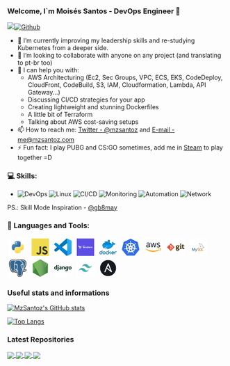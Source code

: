 ### Welcome, I`m Moisés Santos - DevOps Engineer 👋
![](https://visitor-badge.laobi.icu/badge?page_id=MzSantoz.MzSantoz)[![Github](https://img.shields.io/github/followers/MzSantoz?label=Follow&style=social)](https://github.com/MzSantoz)

- 🌱 I’m currently improving my leadership skills and re-studying Kubernetes from a deeper side.
- 👯 I’m looking to collaborate with anyone on any project (and translating to pt-br too)
- 💬 I can help you with:
  - AWS Architecturing (Ec2, Sec Groups, VPC, ECS, EKS, CodeDeploy, CloudFront, CodeBuild, S3, IAM, Cloudformation, Lambda, API Gateway...)
  - Discussing CI/CD strategies for your app
  - Creating lightweight and stunning Dockerfiles
  - A little bit of Terraform
  - Talking about AWS cost-saving setups
- 📫 How to reach me: [Twitter - @mzsantoz](https://www.twitter.com/mzsantoz) and [E-mail - me@mzsantoz.com](mailto:me@mzsantoz.com)
- ⚡ Fun fact: I play PUBG and CS:GO sometimes, add me in [Steam](https://steamcommunity.com/id/mzsantoz/) to play together =D

### 💻 Skills:
- ![DevOps](https://img.shields.io/badge/-DevOps-yellowgreen) ![Linux](https://img.shields.io/badge/-Linux-FCC624?&logo=linux&logoColor=FFFFFF) ![CI/CD](https://img.shields.io/badge/-CI/CD-yellowgreen) ![Monitoring](https://img.shields.io/badge/-Monitoring-red) ![Automation](https://img.shields.io/badge/-Automation-green) ![Network](https://img.shields.io/badge/-Network-brightgreen?&logo=Network&logoColor=FFFFFF)

PS.: Skill Mode Inspiration - [@gb8may](https://www.github.com/gb8may)


### 🧰 Languages and Tools:
<p align="left">
<img src="https://raw.githubusercontent.com/github/explore/80688e429a7d4ef2fca1e82350fe8e3517d3494d/topics/python/python.png" alt="Python" height="40" style="vertical-align:top; margin:4px">
<img src="https://raw.githubusercontent.com/github/explore/80688e429a7d4ef2fca1e82350fe8e3517d3494d/topics/javascript/javascript.png" alt="Javascript" height="40" style="vertical-align:top; margin:4px">
<img src="https://raw.githubusercontent.com/github/explore/80688e429a7d4ef2fca1e82350fe8e3517d3494d/topics/visual-studio-code/visual-studio-code.png" alt="VS Code" height="40" style="vertical-align:top; margin:4px">
<img src="https://raw.githubusercontent.com/github/explore/80688e429a7d4ef2fca1e82350fe8e3517d3494d/topics/terraform/terraform.png" alt="TerraForm" height="40" style="vertical-align:top; margin:4px">
<img src="https://raw.githubusercontent.com/github/explore/80688e429a7d4ef2fca1e82350fe8e3517d3494d/topics/docker/docker.png" alt="Docker" height="40" style="vertical-align:top; margin:4px">
<img src="https://raw.githubusercontent.com/github/explore/80688e429a7d4ef2fca1e82350fe8e3517d3494d/topics/kubernetes/kubernetes.png" alt="Kubernetes" height="40" style="vertical-align:top; margin:4px">
<img src="https://raw.githubusercontent.com/github/explore/80688e429a7d4ef2fca1e82350fe8e3517d3494d/topics/aws/aws.png" alt="AWS" height="40" style="vertical-align:top; margin:4px">
<img src="https://raw.githubusercontent.com/github/explore/80688e429a7d4ef2fca1e82350fe8e3517d3494d/topics/git/git.png" alt="Git" height="40" style="vertical-align:top; margin:4px">
<img src="https://raw.githubusercontent.com/github/explore/80688e429a7d4ef2fca1e82350fe8e3517d3494d/topics/mysql/mysql.png" alt="mysql" height="40" style="vertical-align:top; margin:4px">
<img src="https://raw.githubusercontent.com/github/explore/80688e429a7d4ef2fca1e82350fe8e3517d3494d/topics/postgresql/postgresql.png" alt="PostgreSQL" height="40" style="vertical-align:top; margin:4px">
<img src="https://raw.githubusercontent.com/github/explore/80688e429a7d4ef2fca1e82350fe8e3517d3494d/topics/nodejs/nodejs.png" alt="NodeJS" height="40" style="vertical-align:top; margin:4px">
<img src="https://raw.githubusercontent.com/github/explore/80688e429a7d4ef2fca1e82350fe8e3517d3494d/topics/django/django.png" alt="Django" height="40" style="vertical-align:top; margin:4px">
<img src="https://raw.githubusercontent.com/github/explore/80688e429a7d4ef2fca1e82350fe8e3517d3494d/topics/tailwind/tailwind.png" alt="TailWindCSS" height="40" style="vertical-align:top; margin:4px">
<img src="https://raw.githubusercontent.com/github/explore/80688e429a7d4ef2fca1e82350fe8e3517d3494d/topics/ansible/ansible.png" alt="Ansible" height="40" style="vertical-align:top; margin:4px">
</p>

### Useful stats and informations
[![MzSantoz's GitHub stats](https://github-readme-stats.vercel.app/api?username=MzSantoz&show_icons=true&theme=dracula)](https://github.com/anuraghazra/github-readme-stats)

[![Top Langs](https://github-readme-stats.vercel.app/api/top-langs/?username=MzSantoz&theme=dracula)](https://github.com/anuraghazra/github-readme-stats)

### Latest Repositories

<a href="https://github.com/mzsantoz/aws-ec2-clitool">
  <img align="center" src="https://github-readme-stats.vercel.app/api/pin/?username=MzSantoz&repo=aws-ec2-clitool&theme=dracula" />
</a>
<a href="https://github.com/mzsantoz/ec2-pgadmin">
  <img align="center" src="https://github-readme-stats.vercel.app/api/pin/?username=MzSantoz&repo=ec2-pgadmin&theme=dracula" />
</a>
<a href="https://github.com/mzsantoz/awesome-compose">
  <img align="center" src="https://github-readme-stats.vercel.app/api/pin/?username=MzSantoz&repo=awesome-compose&theme=dracula" />
</a>
<a href="https://github.com/mzsantoz/kubernetes-deploy-go">
  <img align="center" src="https://github-readme-stats.vercel.app/api/pin/?username=MzSantoz&repo=kubernetes-deploy-go&theme=dracula" />
</a>
